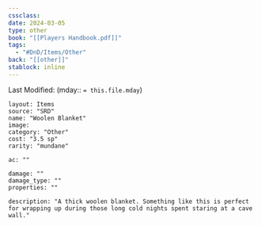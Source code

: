 ```yaml
---
cssclass: 
date: 2024-03-05
type: other
book: "[[Players Handbook.pdf]]"
tags:
  - "#DnD/Items/Other"
back: "[[other]]"
stablock: inline
---
```

Last Modified: (mday:: `= this.file.mday`)


```statblock
layout: Items
source: "SRD"
name: "Woolen Blanket"
image: 
category: "Other"
cost: "3.5 sp"
rarity: "mundane"

ac: ""

damage: ""
damage_type: ""
properties: ""

description: "A thick woolen blanket. Something like this is perfect for wrapping up during those long cold nights spent staring at a cave wall."
```